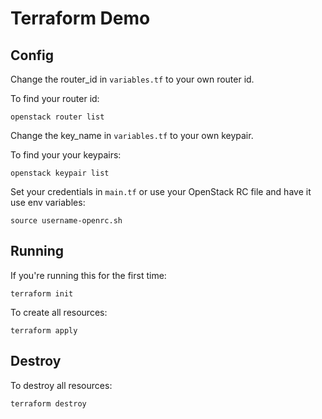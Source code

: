 # Terraform Demo

## Config
Change the router_id in `variables.tf` to your own router id.


To find your router id:

```shell
openstack router list
```

Change the key_name in `variables.tf` to your own keypair.


To find your your keypairs:

```shell
openstack keypair list
```

Set your credentials in `main.tf` or use your OpenStack RC file and have it use env variables:

```shell
source username-openrc.sh
```

## Running

If you're running this for the first time:

```shell
terraform init
```

To create all resources:

```shell
terraform apply
```

## Destroy

To destroy all resources:

```shell
terraform destroy
```
